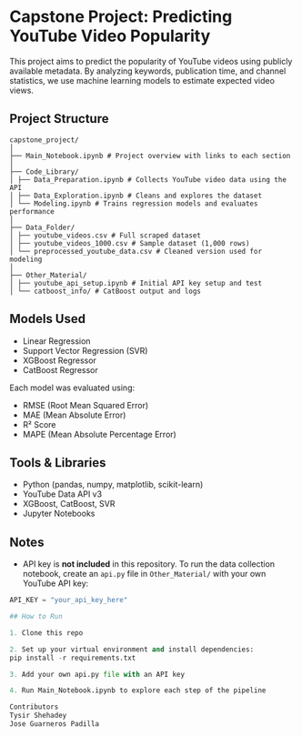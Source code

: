 # Capstone Project: Predicting YouTube Video Popularity

This project aims to predict the popularity of YouTube videos using publicly available metadata. By analyzing keywords, publication time, and channel statistics, we use machine learning models to estimate expected video views.

## Project Structure

```
capstone_project/
│
├── Main_Notebook.ipynb # Project overview with links to each section
│
├── Code_Library/
│ ├── Data_Preparation.ipynb # Collects YouTube video data using the API
│ ├── Data_Exploration.ipynb # Cleans and explores the dataset
│ └── Modeling.ipynb # Trains regression models and evaluates performance
│
├── Data_Folder/
│ ├── youtube_videos.csv # Full scraped dataset
│ ├── youtube_videos_1000.csv # Sample dataset (1,000 rows)
│ └── preprocessed_youtube_data.csv # Cleaned version used for modeling
│
├── Other_Material/
│ ├── youtube_api_setup.ipynb # Initial API key setup and test
│ └── catboost_info/ # CatBoost output and logs
```

## Models Used

- Linear Regression
- Support Vector Regression (SVR)
- XGBoost Regressor
- CatBoost Regressor

Each model was evaluated using:
- RMSE (Root Mean Squared Error)
- MAE (Mean Absolute Error)
- R² Score
- MAPE (Mean Absolute Percentage Error)

## Tools & Libraries

- Python (pandas, numpy, matplotlib, scikit-learn)
- YouTube Data API v3
- XGBoost, CatBoost, SVR
- Jupyter Notebooks

## Notes

- API key is **not included** in this repository. To run the data collection notebook, create an `api.py` file in `Other_Material/` with your own YouTube API key:
```python
API_KEY = "your_api_key_here"

## How to Run

1. Clone this repo

2. Set up your virtual environment and install dependencies:
pip install -r requirements.txt

3. Add your own api.py file with an API key

4. Run Main_Notebook.ipynb to explore each step of the pipeline

Contributors
Tysir Shehadey
Jose Guarneros Padilla
